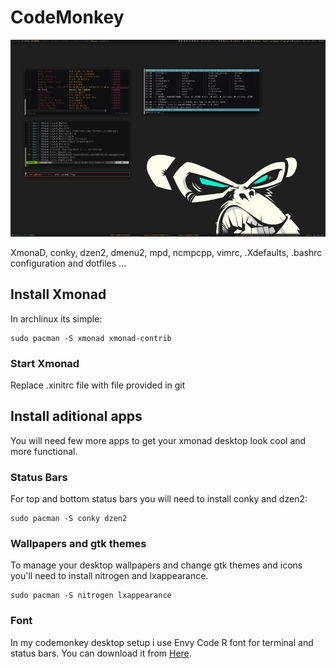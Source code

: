 CodeMonkey
==========

<img src="https://github.com/SKaDiZZ/codemonkey/blob/master/screenshots/codemonkey.png?raw=true" />

XmonaD, conky, dzen2, dmenu2, mpd, ncmpcpp, vimrc, .Xdefaults, .bashrc configuration and dotfiles ...

<h2>Install Xmonad</h2>

<p>
In archlinux its simple: 

<pre><code>sudo pacman -S xmonad xmonad-contrib</code></pre>
</p>

<h3>Start Xmonad</h3>

<p>Replace .xinitrc file with file provided in git</p>

<h2>Install aditional apps</h2>

<p>You will need few more apps to get your xmonad desktop look cool and more functional.</p>

<h3>Status Bars</h3>

<p>For top and bottom status bars you will need to install conky and dzen2:</p>

<pre><code>sudo pacman -S conky dzen2</code></pre>

<h3>Wallpapers and gtk themes</h3>

<p>To manage your desktop wallpapers and change gtk themes and icons you'll need to install nitrogen and lxappearance.</p>

<pre><code>sudo pacman -S nitrogen lxappearance</code></pre>

<h3>Font</h3>
<p>In my codemonkey desktop setup i use Envy Code R font for terminal and status bars. You can download it from <a href="http://damieng.com/blog/2008/05/26/envy-code-r-preview-7-coding-font-released/">Here</a>.</p>

